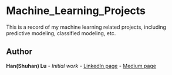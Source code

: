 # Machine_Learning_Projects
This is a record of my machine learning related projects, including predictive modeling, classified modeling, etc.

## Author

**Han(Shuhan) Lu** - *Initial work* - [LinkedIn page](https://www.linkedin.com/in/shuhan-lu/) - [Medium page](https://medium.com/@lushuhan95)
